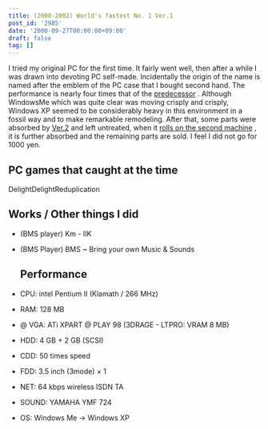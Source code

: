 ```yaml
---
title: (2000-2002) World's fastest No. 1 Ver.1
post_id: '2985'
date: '2000-09-27T00:00:00+09:00'
draft: false
tag: []
---
```


I tried my original PC for the first time. It fairly went well, then after a while I was drawn into devoting PC self-made. Incidentally the origin of the name is named after the emblem of the PC case that I bought second hand. The performance is nearly four times that of the [predecessor](/brezza5100cx) . Although WindowsMe which was quite clear was moving crisply and crisply, Windows XP seemed to be considerably heavy in this environment in a fossil way and to make remarkable remodeling. After that, some parts were absorbed by [Ver.2](/Homebuilt-2) and left untreated, when it [rolls on the second machine](/Homebuilt-3) , it is further absorbed and the remaining parts are sold. I feel I did not go for 1000 yen.

## PC games that caught at the time

DelightDelightReduplication

## Works / Other things I did

*   (BMS player) Km - IIK
*   (BMS Player) BMS ~ Bring your own Music & Sounds
    
    ## Performance
    
*   CPU: intel Pentium II (Klamath / 266 MHz)
    
*   RAM: 128 MB
*   @ VGA: ATi XPART @ PLAY 98 (3DRAGE - LTPRO: VRAM 8 MB)
*   HDD: 4 GB + 2 GB (SCSI)
*   CDD: 50 times speed
*   FDD: 3.5 inch (3mode) × 1
*   NET: 64 kbps wireless ISDN TA
*   SOUND: YAMAHA YMF 724
*   OS: Windows Me → Windows XP